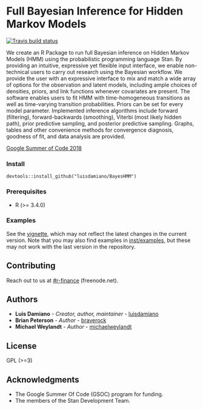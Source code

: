# Full Bayesian Inference for Hidden Markov Models

[![Travis build status](https://travis-ci.org/luisdamiano/BayesHMM.svg?branch=master)](https://travis-ci.org/luisdamiano/BayesHMM)

We create an R Package to run full Bayesian inference on Hidden Markov Models (HMM) using the probabilistic programming language Stan. By providing an intuitive, expressive yet flexible input interface, we enable non-technical users to carry out research using the Bayesian workflow. We provide the user with an expressive interface to mix and match a wide array of options for the observation and latent models, including ample choices of densities, priors, and link functions whenever covariates are present. The software enables users to fit HMM with time-homogeneous transitions as well as time-varying transition probabilities. Priors can be set for every model parameter. Implemented inference algorithms include forward (filtering), forward-backwards (smoothing), Viterbi (most likely hidden path), prior predictive sampling, and posterior predictive sampling. Graphs, tables and other convenience methods for convergence diagnosis, goodness of fit, and data analysis are provided.

[Google Summer of Code 2018](https://summerofcode.withgoogle.com/projects/#4681157036212224)

### Install

```
devtools::install_github("luisdamiano/BayesHMM")
```

### Prerequisites
  * R (>= 3.4.0)
  
### Examples

See the [vignette](https://luisdamiano.github.io/BayesHMM/articles/introduction.html), which may not reflect the latest changes in the current version. Note that you may also find examples in [inst/examples](inst/examples), but these may not work with the last version in the repository.
  
## Contributing

Reach out to us at [#r-finance](http://webchat.freenode.net/?channels=r-finance) (freenode.net).

## Authors

* **Luis Damiano** - *Creator, author, maintainer* - [luisdamiano](https://github.com/luisdamiano)
* **Brian Peterson** - *Author* - [braverock](https://github.com/braverock)
* **Michael Weylandt** - *Author* - [michaelweylandt](https://github.com/michaelweylandt)

## License
GPL (>=3)

## Acknowledgments

* The Google Summer Of Code (GSOC) program for funding.
* The members of the Stan Development Team.
